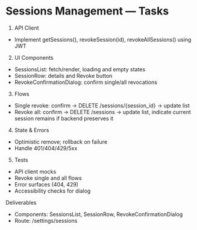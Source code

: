 # Sessions Management — Tasks

1) API Client
- Implement getSessions(), revokeSession(id), revokeAllSessions() using JWT

2) UI Components
- SessionsList: fetch/render, loading and empty states
- SessionRow: details and Revoke button
- RevokeConfirmationDialog: confirm single/all revocations

3) Flows
- Single revoke: confirm → DELETE /sessions/{session_id} → update list
- Revoke all: confirm → DELETE /sessions → update list, indicate current session remains if backend preserves it

4) State & Errors
- Optimistic remove; rollback on failure
- Handle 401/404/429/5xx

5) Tests
- API client mocks
- Revoke single and all flows
- Error surfaces (404, 429)
- Accessibility checks for dialog

Deliverables
- Components: SessionsList, SessionRow, RevokeConfirmationDialog
- Route: /settings/sessions
